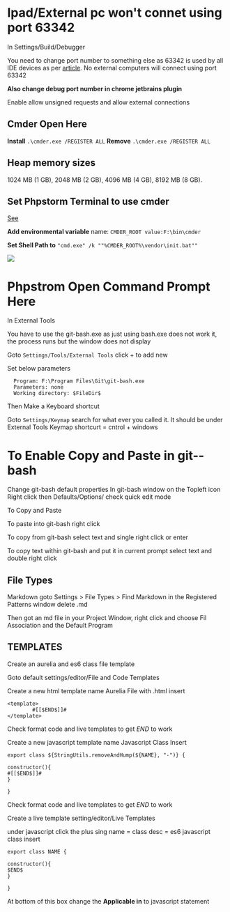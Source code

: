 # Ipad/External pc won't connet using port 63342 #

In Settings/Build/Debugger 

You need to change port number to something else as 63342 is used by all IDE devices as per [article](https://intellij-support.jetbrains.com/hc/en-us/community/posts/207042105-Getting-connection-refused-on-built-in-web-server?page=1#community_comment_115000109110).  No external computers will connect using port 63342 

**Also change debug port number in chrome jetbrains plugin**

Enable allow unsigned requests and allow external connections 



## Cmder Open Here ##
**Install** `.\cmder.exe /REGISTER ALL` **Remove** `.\cmder.exe /REGISTER ALL`

## Heap memory sizes ##

1024 MB (1 GB), 2048 MB (2 GB), 4096 MB (4 GB), 8192 MB (8 GB).

## Set Phpstorm Terminal to use cmder ##
[See](https://github.com/cmderdev/cmder/issues/282#issuecomment-219684282) 

**Add environmental variable** name: `CMDER_ROOT value:F:\bin\cmder`


**Set Shell Path to** `"cmd.exe" /k ""%CMDER_ROOT%\vendor\init.bat""`

![](http://i.imgur.com/lOMtWhv.png)

# Phpstrom Open Command Prompt Here #

In External Tools

You have to use the git-bash.exe as just using bash.exe does not work it, the process runs but the window does not display

Goto `Settings/Tools/External Tools` click + to add new

Set below parameters

      Program: F:\Program Files\Git\git-bash.exe
      Parameters: none
      Working directory: $FileDir$

Then Make a Keyboard shortcut

Goto `Settings/Keymap` search for what ever you called it.  It should be under External Tools
Keymap shortcurt = cntrol + windows

# To Enable Copy and Paste in git--bash #

Change git-bash default properties
In git-bash window on the Topleft icon Right click then Defaults/Options/ check quick edit mode

To Copy and Paste

To paste into git-bash right click

To copy from git-bash select text and single right click or enter

To copy text within git-bash and put it in current prompt select text and double right click 

## File Types ##

Markdown
goto  Settings > File Types > Find Markdown in the Registered Patterns window delete .md

Then got an md file in your Project Window, right click and choose Fil Association and the Default Program


## TEMPLATES ##

Create an aurelia and es6 class file template

Goto default settings/editor/File and Code Templates

Create a new html template name Aurelia File with .html
insert 

    <template>
    	    #[[$END$]]#
    </template>

Check format code and live templates to get $END$ to work

Create a new javascript template name Javascript Class
Insert

    export class ${StringUtils.removeAndHump(${NAME}, "-")} {
    
    constructor(){
    #[[$END$]]#
    }
    
    }



Check format code and live templates to get $END$ to work


Create a live template setting/editor/Live Templates

under javascript click the plus sing
name = class
desc = es6 javascript class
insert

    export class NAME {
    
    constructor(){
    $END$
    }
    
    }


At bottom of this box change the **Applicable in** to javascript statement
